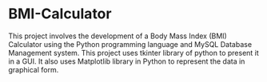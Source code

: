 # BMI-Calculator
This project involves the development of a  Body Mass Index (BMI) Calculator using the Python programming language and MySQL Database Management system. This project uses tkinter library of python to present it in a GUI. It also uses Matplotlib library in Python to represent the data in graphical form. 
